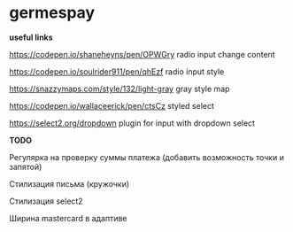 # germespay
**useful links**

https://codepen.io/shaneheyns/pen/OPWGry  radio input change content

https://codepen.io/soulrider911/pen/qhEzf  radio input style

https://snazzymaps.com/style/132/light-gray gray style map

https://codepen.io/wallaceerick/pen/ctsCz styled select

https://select2.org/dropdown  plugin for input with dropdown select

**TODO**

Регулярка на проверку суммы платежа (добавить возможность точки и запятой)

Стилизация письма (кружочки)

Стилизация select2

Ширина mastercard в адаптиве